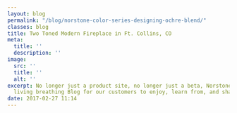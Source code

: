 ```yaml
---
layout: blog
permalink: "/blog/norstone-color-series-designing-ochre-blend/"
classes: blog
title: Two Toned Modern Fireplace in Ft. Collins, CO
meta:
  title: ''
  description: ''
image:
  src: ''
  title: ''
  alt: ''
excerpt: No longer just a product site, no longer just a beta, Norstone now has a
  living breathing Blog for our customers to enjoy, learn from, and share in...
date: 2017-02-27 11:14
---
```

